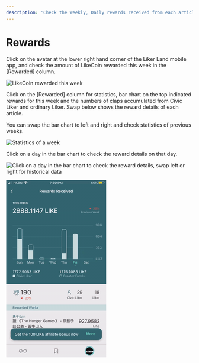 ```yaml
---
description: 'Check the Weekly, Daily rewards received from each articles'
---
```


# Rewards

Click on the avatar at the lower right hand corner of the Liker Land mobile app, and check the amount of LikeCoin rewarded this week in the \[Rewarded\] column.

![LikeCoin rewarded this week](https://gblobscdn.gitbook.com/assets%2F-LL4mdaVjNgL6A1--PV0%2F-MDKMSCLmfO7W7pRfp9_%2F-MDKNfIMaqa7uwe6M8r3%2FIMG_0668.PNG?alt=media&token=345300b5-7d58-429e-8e32-880f825d0a4e)

Click on the \[Rewarded\] column for statistics, bar chart on the top indicated rewards for this week and the numbers of claps accumulated from Civic Liker and ordinary Liker. Swap below shows the reward details of each article.

You can swap the bar chart to left and right and check statistics of previous weeks.

![Statistics of a week](https://gblobscdn.gitbook.com/assets%2F-LL4mdaVjNgL6A1--PV0%2F-M7_Gq-kkgSt-axtaE7_%2F-M7_KN-PUfRLLaLQmlXL%2FIMG_0669.PNG?alt=media&token=752affc8-1590-48f5-b3e1-1a1028964baa)

Click on a day in the bar chart to check the reward details on that day.

![Click on a day in the bar chart to check the reward details, swap left or right for historical data](https://gblobscdn.gitbook.com/assets%2F-LL4mdaVjNgL6A1--PV0%2F-M7_Gq-kkgSt-axtaE7_%2F-M7_L7YTCvCIBoPgj9z5%2FIMG_0670.PNG?alt=media&token=bb1fce7e-d9de-473b-8e7f-c7c7826ec107)

![](../../.gitbook/assets/check-rewarded.gif)

